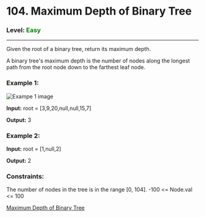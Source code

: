 # 104. Maximum Depth of Binary Tree
### Level: <span style="color:green">Easy</span>
---

Given the root of a binary tree, return its maximum depth.

A binary tree's maximum depth is the number of nodes along the longest path from the root node down to the farthest leaf node.

 

### Example 1:

![Exampe 1 image](https://assets.leetcode.com/uploads/2020/11/26/tmp-tree.jpg)

**Input:** root = [3,9,20,null,null,15,7]

**Output:** 3

### Example 2:

**Input:** root = [1,null,2]

**Output:** 2

 

### Constraints:

The number of nodes in the tree is in the range [0, 104].
-100 <= Node.val <= 100

[Maximum Depth of Binary Tree](https://leetcode.com/problems/maximum-depth-of-binary-tree/)